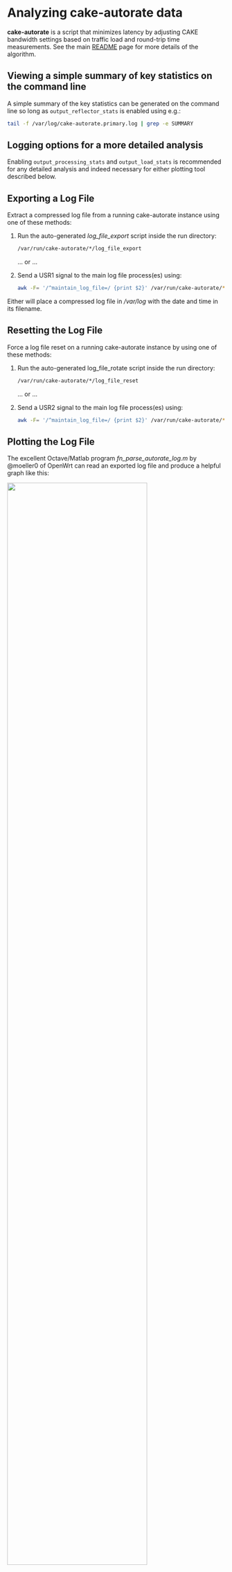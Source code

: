 # Analyzing cake-autorate data

**cake-autorate** is a script that minimizes latency by adjusting CAKE
bandwidth settings based on traffic load and round-trip time
measurements. See the main [README](./README.md) page for more details
of the algorithm.

## Viewing a simple summary of key statistics on the command line

A simple summary of the key statistics can be generated on the command
line so long as `output_reflector_stats` is enabled using e.g.:

```bash
tail -f /var/log/cake-autorate.primary.log | grep -e SUMMARY
```

## Logging options for a more detailed analysis

Enabling `output_processing_stats` and `output_load_stats` is
recommended for any detailed analysis and indeed necessary for either
plotting tool described below.

## Exporting a Log File

Extract a compressed log file from a running cake-autorate instance
using one of these methods:

1. Run the auto-generated _log_file_export_ script inside the run
   directory:

   ```bash
   /var/run/cake-autorate/*/log_file_export
   ```

   ... or ...

1. Send a USR1 signal to the main log file process(es) using:

   ```bash
   awk -F= '/^maintain_log_file=/ {print $2}' /var/run/cake-autorate/*/proc_pids | xargs kill -USR1
   ```

Either will place a compressed log file in _/var/log_ with the date
and time in its filename.

## Resetting the Log File

Force a log file reset on a running cake-autorate instance by using
one of these methods:

1. Run the auto-generated log_file_rotate script inside the run
   directory:

   ```bash
   /var/run/cake-autorate/*/log_file_reset
   ```

   ... or ...

1. Send a USR2 signal to the main log file process(es) using:

   ```bash
   awk -F= '/^maintain_log_file=/ {print $2}' /var/run/cake-autorate/*/proc_pids | xargs kill -USR2
   ```

## Plotting the Log File

The excellent Octave/Matlab program _fn_parse_autorate_log.m_ by
@moeller0 of OpenWrt can read an exported log file and produce a
helpful graph like this:

<img src="https://user-images.githubusercontent.com/10721999/194724668-d8973bb6-5a37-4b05-a212-3514db8f56f1.png" width=80% height=80%>

The command below will run the Octave program (see the introductory
notes in _fn_parse_autorate_log.m_ for more details):

```bash
octave -qf --eval 'fn_parse_autorate_log("./log.gz", "./output.pdf")'
```

The script below can be run on a remote machine to extract the log
from the router and generate the pdfs for viewing from the remote
machine:

```bash
log_file=$(ssh root@192.168.1.1 '/var/run/cake-autorate/primary/log_file_export 1>/dev/null && cat /var/run/cake-autorate/primary/last_log_file_export') && scp root@192.168.1.1:${log_file} . && ssh root@192.168.1.1 "rm ${log_file}"
octave -qf --eval 'fn_parse_autorate_log("./*primary*log.gz", "./output.pdf")'
```

### Prometheus cake-autorate exporter

Check out [bairhys](https://github.com/bairhys)'
[prometheus-cake-autorate-exporter](https://github.com/bairhys/prometheus-cake-autorate-exporter)
for beautiful, continuous plotting of cake-autorate statistics:

<img src="https://user-images.githubusercontent.com/33058425/258621455-724c213d-8a0b-4aa3-ae87-ae786c4cd2a2.png" width=100% height=100%>
